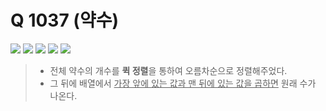 # Q 1037 (약수)

<img src="https://img.shields.io/badge/Level-Silver 5-lightgrey"> <img src="https://img.shields.io/badge/Memory-1112%20KB-blue"> <img src="https://img.shields.io/badge/Time-0%20ms-brightgreen"> <img src="https://img.shields.io/badge/Length-359%20B-red"> <img src="https://img.shields.io/badge/Language-C-blueviolet">



> - 전체 약수의 개수를 **퀵 정렬**을 통하여 오름차순으로 정렬해주었다.
> - 그 뒤에 배열에서 <u>가장 앞에 있는 값과 맨 뒤에 있는 값을 곱하면</u> 원래 수가 나온다.


